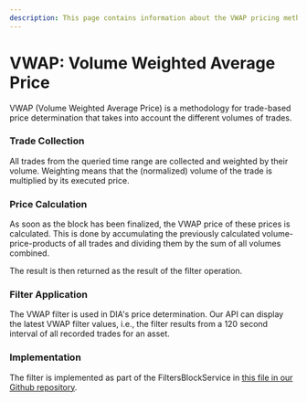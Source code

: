 ```yaml
---
description: This page contains information about the VWAP pricing methodology
---
```


# VWAP: Volume Weighted Average Price

VWAP (Volume Weighted Average Price) is a methodology for trade-based price determination that takes into account the different volumes of trades.

### Trade Collection

All trades from the queried time range are collected and weighted by their volume. Weighting means that the (normalized) volume of the trade is multiplied by its executed price.

### Price Calculation

As soon as the block has been finalized, the VWAP price of these prices is calculated. This is done by accumulating the previously calculated volume-price-products of all trades and dividing them by the sum of all volumes combined.

The result is then returned as the result of the filter operation.

### Filter Application

The VWAP filter is used in DIA's price determination. Our API can display the latest VWAP filter values, i.e., the filter results from a 120 second interval of all recorded trades for an asset.

### Implementation

The filter is implemented as part of the FiltersBlockService in [this file in our Github repository](https://github.com/diadata-org/diadata/blob/master-ibm-tmp/internal/pkg/filtersBlockService/FilterVWAP.go).

